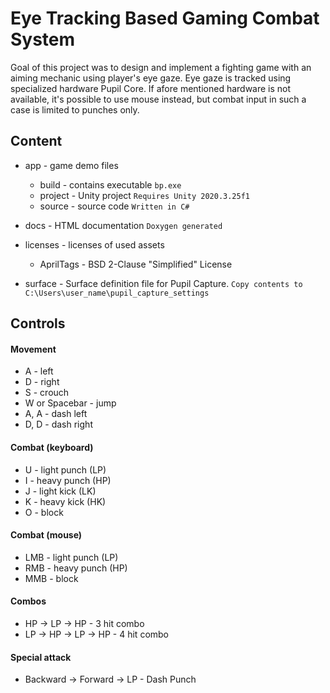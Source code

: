 # Eye Tracking Based Gaming Combat System

Goal of this project was to design and implement a fighting game with an aiming mechanic using player's eye gaze. Eye gaze is tracked using specialized hardware Pupil Core.
If afore mentioned hardware is not available, it's possible to use mouse instead, but combat input in such a case is limited to punches only.

## Content
* app - game demo files
    * build - contains executable ``bp.exe``
    * project - Unity project ``Requires Unity 2020.3.25f1``
    * source - source code ``Written in C#``

* docs - HTML documentation ``Doxygen generated``

* licenses - licenses of used assets
    * AprilTags - BSD 2-Clause "Simplified" License

* surface - Surface definition file for Pupil Capture. ``Copy contents to C:\Users\user_name\pupil_capture_settings``

## Controls
#### Movement
* A - left
* D - right
* S - crouch
* W or Spacebar - jump
* A, A - dash left 
* D, D - dash right 

#### Combat (keyboard)
* U - light punch (LP)
* I - heavy punch (HP)
* J - light kick (LK)
* K - heavy kick (HK)
* O - block

#### Combat (mouse)
* LMB - light punch (LP)
* RMB - heavy punch (HP)
* MMB - block

#### Combos
* HP -> LP -> HP - 3 hit combo
* LP -> HP -> LP -> HP - 4 hit combo

#### Special attack
* Backward -> Forward -> LP - Dash Punch
